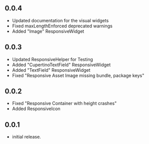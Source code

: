 ## 0.0.4

* Updated documentation for the visual widgets
* Fixed maxLengthEnforced deprecated warnings
* Added "Image" ResponsiveWidget

## 0.0.3

* Updated ResponsiveHelper for Testing
* Added "CupertinoTextField" ResponsiveWidget
* Added "TextField" ResponsiveWidget
* Fixed "Responsive Asset Image missing bundle, package keys"

## 0.0.2

* Fixed "Responsive Container with height crashes"
* Added ResponsiveIcon

## 0.0.1

* initial release.

